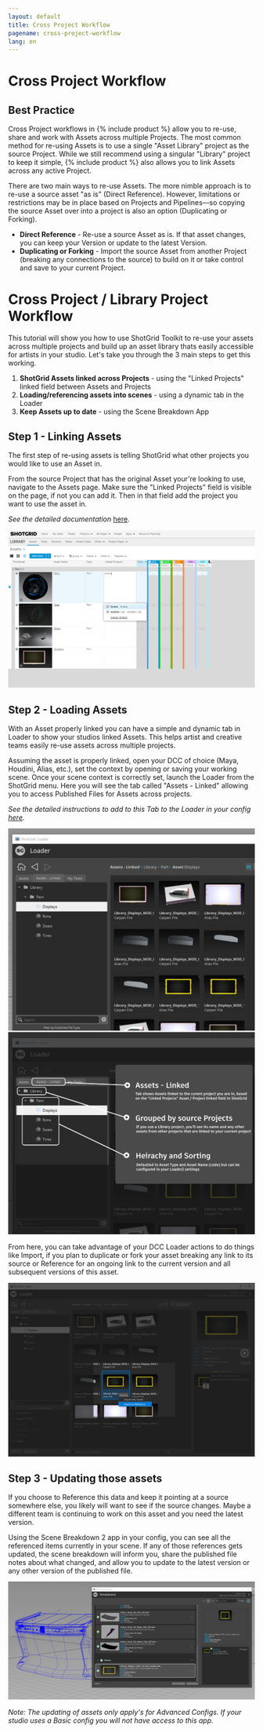 ```yaml
---
layout: default
title: Cross Project Workflow
pagename: cross-project-workflow
lang: en
---
```

# Cross Project Workflow

## Best Practice

Cross Project workflows in {% include product %} allow you to re-use, share and work with Assets across multiple Projects. The most common method for re-using Assets is to use a single "Asset Library" project as the source Project. While we still recommend using a singular "Library" project to keep it simple, {% include product %} also allows you to link Assets across any active Project.

There are two main ways to re-use Assets. The more nimble approach is to re-use a source asset "as is" (Direct Reference). However,  limitations or restrictions may be in place based on Projects and Pipelines—so copying the source Asset over into a project is also an option (Duplicating or Forking). 

* **Direct Reference** - Re-use a source Asset as is. If that asset changes, you can keep your Version or update to the latest Version.
* **Duplicating or Forking** - Import the source Asset from another Project (breaking any connections to the source) to build on it or take control and save to your current Project.



# Cross Project / Library Project Workflow
This tutorial will show you how to use ShotGrid Toolkit to re-use your assets across multiple projects and build up an asset library thats easily accessible for artists in your studio. Let's take you through the 3 main steps to get this working.

1. **ShotGrid Assets linked across Projects** - using the "Linked Projects" linked field between Assets and Projects
2. **Loading/referencing assets into scenes** - using a dynamic tab in the Loader
3. **Keep Assets up to date** - using the Scene Breakdown App


## Step 1 - Linking Assets

The first step of re-using assets is telling ShotGrid what other projects you would like to use an Asset in. 

From the source Project that has the original Asset your're looking to use, navigate to the Assets page.
Make sure the "Linked Projects" field is visible on the page, if not you can add it. Then in that field add the project you want to use the asset in.

*See the detailed documentation* [here](https://help.autodesk.com/view/SGSUB/ENU/?guid=SG_Administrator_ar_site_configuration_ar_cross_project_asset_linking_html). 

<img src="./images/cross-project/library-project-reuse.PNG" alt="Library Project Linked Projects Field"/>

## Step 2 - Loading Assets
With an Asset properly linked you can have a simple and dynamic tab in Loader to show your studios linked Assets. This helps artist and creative teams easily re-use assets across multiple projects. 

Assuming the asset is properly linked, open your DCC of choice (Maya, Houdini, Alias, etc.), set the context by opening or saving your working scene. Once your scene context is correctly set, launch the Loader from the ShotGrid menu. Here you will see the tab called "Assets - Linked" allowing you to access Published Files for Assets across projects.

*See the detailed instructions to add to this Tab to the Loader in your config [here](https://developer.shotgridsoftware.com/2088a677/).*


<img src="./images/cross-project/loader-assets-linked.png" alt="Loader Tab for Assets - Linked"/>



<img src="./images/cross-project/loader-assets-linked-description.png" alt="Loader Tab for Assets - Linked Description"/>


From here, you can take advantage of your DCC Loader actions to do things like Import, if you plan to duplicate or fork your asset breaking any link to its source or Reference for an ongoing link to the current version and all subsequent versions of this asset.

<img src="./images/cross-project/loader-actions.png" alt="Loader Actions"/>

## Step 3 - Updating those assets
If you choose to Reference this data and keep it pointing at a source somewhere else, you likely will want to see if the source changes. Maybe a different team is continuing to work on this asset and you need the latest version. 

Using the Scene Breakdown 2 app in your config, you can see all the referenced items currently in your scene. If any of those references gets updated, the scene breakdown will inform you, share the published file notes about what changed, and allow you to update to the latest version or any other version of the published file. 

<img src="./images/cross-project/breakdown-cross-project.PNG" alt="Scene Breakdown 2"/>

*Note: The updating of assets only apply's for Advanced Configs. If your studio uses a Basic config you will not have access to this app.*


